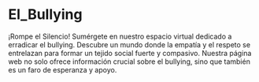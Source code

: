# El_Bullying
¡Rompe el Silencio!  Sumérgete en nuestro espacio virtual dedicado a erradicar el bullying. Descubre un mundo donde la empatía y el respeto se entrelazan para formar un tejido social fuerte y compasivo. Nuestra página web no solo ofrece información crucial sobre el bullying, sino que también es un faro de esperanza y apoyo. 
